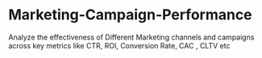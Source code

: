 # Marketing-Campaign-Performance
Analyze the effectiveness of Different Marketing channels and campaigns across key metrics like CTR, ROI, Conversion Rate, CAC , CLTV etc

